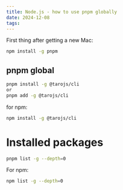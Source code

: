 ```yaml
---
title: Node.js - how to use pnpm globally
date: 2024-12-08
tags:
---
```


First thing after getting a new Mac:

```bash
npm install -g pnpm
```

## pnpm global

```bash
pnpm install -g @tarojs/cli
or
pnpm add -g @tarojs/cli
```

for npm:

```bash
npm install -g @tarojs/cli
```

# Installed packages

```bash
pnpm list -g --depth=0
```

For npm:

```bash
npm list -g --depth=0
```
